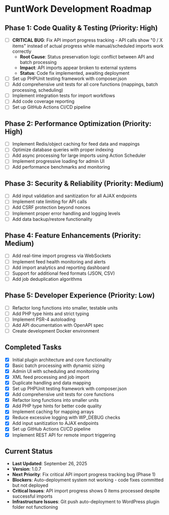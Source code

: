 # PuntWork Development Roadmap

## Phase 1: Code Quality & Testing (Priority: High)
- [ ] **CRITICAL BUG**: Fix API import progress tracking - API calls show "0 / X items" instead of actual progress while manual/scheduled imports work correctly
  - **Root Cause**: Status preservation logic conflict between API and batch processing
  - **Impact**: API imports appear broken to external systems
  - **Status**: Code fix implemented, awaiting deployment
- [ ] Set up PHPUnit testing framework with composer.json
- [ ] Add comprehensive unit tests for all core functions (mappings, batch processing, scheduling)
- [ ] Implement integration tests for import workflows
- [ ] Add code coverage reporting
- [ ] Set up GitHub Actions CI/CD pipeline

## Phase 2: Performance Optimization (Priority: High)
- [ ] Implement Redis/object caching for feed data and mappings
- [ ] Optimize database queries with proper indexing
- [ ] Add async processing for large imports using Action Scheduler
- [ ] Implement progressive loading for admin UI
- [ ] Add performance benchmarks and monitoring

## Phase 3: Security & Reliability (Priority: Medium)
- [ ] Add input validation and sanitization for all AJAX endpoints
- [ ] Implement rate limiting for API calls
- [ ] Add CSRF protection beyond nonces
- [ ] Implement proper error handling and logging levels
- [ ] Add data backup/restore functionality

## Phase 4: Feature Enhancements (Priority: Medium)
- [ ] Add real-time import progress via WebSockets
- [ ] Implement feed health monitoring and alerts
- [ ] Add import analytics and reporting dashboard
- [ ] Support for additional feed formats (JSON, CSV)
- [ ] Add job deduplication algorithms

## Phase 5: Developer Experience (Priority: Low)
- [ ] Refactor long functions into smaller, testable units
- [ ] Add PHP type hints and strict typing
- [ ] Implement PSR-4 autoloading
- [ ] Add API documentation with OpenAPI spec
- [ ] Create development Docker environment

## Completed Tasks
- [x] Initial plugin architecture and core functionality
- [x] Basic batch processing with dynamic sizing
- [x] Admin UI with scheduling and monitoring
- [x] XML feed processing and job import
- [x] Duplicate handling and data mapping
- [x] Set up PHPUnit testing framework with composer.json
- [x] Add comprehensive unit tests for core functions
- [x] Refactor long functions into smaller units
- [x] Add PHP type hints for better code quality
- [x] Implement caching for mapping arrays
- [x] Reduce excessive logging with WP_DEBUG checks
- [x] Add input sanitization to AJAX endpoints
- [x] Set up GitHub Actions CI/CD pipeline
- [x] Implement REST API for remote import triggering

## Current Status
- **Last Updated**: September 26, 2025
- **Version**: 1.0.7
- **Next Priority**: Fix critical API import progress tracking bug (Phase 1)
- **Blockers**: Auto-deployment system not working - code fixes committed but not deployed
- **Critical Issues**: API import progress shows 0 items processed despite successful imports
- **Infrastructure Issues**: Git push auto-deployment to WordPress plugin folder not functioning